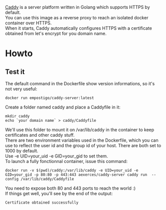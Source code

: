 [Caddy](https://caddyserver.com/docs/) is a server platform written in Golang which supports HTTPS by default.   
You can use this image as a reverse proxy to reach  an isolated docker container over HTTPS.   
When it starts, Caddy automatically configures HTTPS with a certificate obtained from let's encrypt for you domain name.

# Howto  
## Test it
The default command in the Dockerfile show version informations, so it's not very useful: 
```
docker run empostigo/caddy-server:latest
```

Create a folder named caddy and place a Caddyfile in it: 
```
mkdir caddy
echo `your domain name` > caddy/Caddyfile
```    
We'll use this folder to mount it on /var/lib/caddy in the container to keep certificates and other caddy stuff.  
There are two environment variables used in the Dockerfile, which you can use to reflect the user id and the group id of your host. There are both set to 1000 by default.  
Use -e UID=your_uid -e  GID=your_gid to set them.  
To launch a fully fonctionnal container, issue this command:  
```
docker run -v $(pwd)/caddy:/var/lib/caddy -e UID=your_uid -e GID=your_gid -p 80:80 -p 443:443 aexerces/caddy-server caddy run  --config /var/lib/caddy/Caddyfile
```
You need to expose both 80 and 443 ports to reach the world :)  
If things get well, you'll see by the end of the output:  
```
Certificate obtained successfully
```

